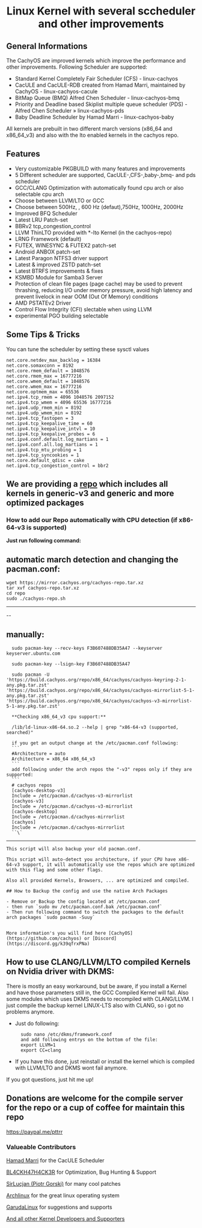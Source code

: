 # <center>Linux Kernel with several sccheduler and other improvements</center>

## General Informations

The CachyOS are improved kernels which improve the performance and other improvements. Following Scheduler are supported:

- Standard Kernel Completely Fair Scheduler (CFS) - linux-cachyos
- CacULE and CacULE-RDB created from Hamad Marri, maintained by CachyOS - linux-cachyos-cacule
- BitMap Queue (BMQ) Alfred Chen Scheduler - linux-cachyos-bmq
- Priority and Deadline based Skiplist multiple queue scheduler (PDS) - Alfred Chen Scheduler » linux-cachyos-pds
- Baby Deadline Scheduler by Hamad Marri - linux-cachyos-baby

All kernels are prebuilt in two different march versions (x86_64 and x86_64_v3) and also with the lto enabled kernels in the cachyos repo.

## Features

- Very customizable PKGBUILD with many features and improvements
- 5 Different scheduler are supported, CacULE-,CFS-,baby-,bmq- and pds scheduler
- GCC/CLANG Optimization with automatically found cpu arch or also selectable cpu arch
- Choose between LLVM/LTO or GCC
- Choose between 500Hz, , 600 Hz (defaut),750Hz, 1000Hz, 2000Hz
- Improved BFQ Scheduler
- Latest LRU Patch-set
- BBRv2 tcp_congestion_control
- LLVM ThinLTO provided with \*-lto Kernel (in the cachyos-repo)
- LRNG Framework (default)
- FUTEX, WINESYNC & FUTEX2 patch-set
- Android ANBOX patch-set
- Latest Paragon NTFS3 driver support
- Latest & improved ZSTD patch-set
- Latest BTRFS improvements & fixes
- KSMBD Module for Samba3 Server
- Protection of clean file pages (page cache) may be used to prevent thrashing, reducing I/O under memory pressure, avoid high latency and prevent livelock in near OOM (Out Of Memory) conditions
- AMD PSTATEv2 Driver
- Control Flow Integrity (CFI) slectable when using LLVM
- experimental PGO building selectable

## Some Tips & Tricks

You can tune the scheduler by setting these sysctl values

```
net.core.netdev_max_backlog = 16384
net.core.somaxconn = 8192
net.core.rmem_default = 1048576
net.core.rmem_max = 16777216
net.core.wmem_default = 1048576
net.core.wmem_max = 16777216
net.core.optmem_max = 65536
net.ipv4.tcp_rmem = 4096 1048576 2097152
net.ipv4.tcp_wmem = 4096 65536 16777216
net.ipv4.udp_rmem_min = 8192
net.ipv4.udp_wmem_min = 8192
net.ipv4.tcp_fastopen = 3
net.ipv4.tcp_keepalive_time = 60
net.ipv4.tcp_keepalive_intvl = 10
net.ipv4.tcp_keepalive_probes = 6
net.ipv4.conf.default.log_martians = 1
net.ipv4.conf.all.log_martians = 1
net.ipv4.tcp_mtu_probing = 1
net.ipv4.tcp_syncookies = 1
net.core.default_qdisc = cake
net.ipv4.tcp_congestion_control = bbr2
```

## We are providing a [repo](https://mirror.cachyos.org/) which includes all kernels in generic-v3 and generic and more optimized packages

### How to add our Repo automatically with CPU detection (if x86-64-v3 is supported)

**Just run following command:**

## **automatic march detection and changing the pacman.conf:**

```
wget https://mirror.cachyos.org/cachyos-repo.tar.xz
tar xvf cachyos-repo.tar.xz
cd repo
sudo ./cachyos-repo.sh
```

---

--

## **manually**:

````
  sudo pacman-key --recv-keys F3B607488DB35A47 --keyserver keyserver.ubuntu.com

  sudo pacman-key --lsign-key F3B607488DB35A47

  sudo pacman -U 'https://build.cachyos.org/repo/x86_64/cachyos/cachyos-keyring-2-1-any.pkg.tar.zst' 'https://build.cachyos.org/repo/x86_64/cachyos/cachyos-mirrorlist-5-1-any.pkg.tar.zst' 'https://build.cachyos.org/repo/x86_64/cachyos/cachyos-v3-mirrorlist-5-1-any.pkg.tar.zst'

  **Checking x86_64_v3 cpu support:**

  /lib/ld-linux-x86-64.so.2 --help | grep "x86-64-v3 (supported, searched)"

  if you get an output change at the /etc/pacman.conf following:
  ```
  #Architecture = auto
  Architecture = x86_64 x86_64_v3
  ```
  add following under the arch repos the "-v3" repos only if they are supported:
  ```
  # cachyos repos
  [cachyos-desktop-v3]
  Include = /etc/pacman.d/cachyos-v3-mirrorlist
  [cachyos-v3]
  Include = /etc/pacman.d/cachyos-v3-mirrorlist
  [cachyos-desktop]
  Include = /etc/pacman.d/cachyos-mirrorlist
  [cachyos]
  Include = /etc/pacman.d/cachyos-mirrorlist
  ``\`
````

---

```
This script will also backup your old pacman.conf.

This script will auto-detect you architecture, if your CPU have x86-64-v3 support, it will automatically use the repos which are optimized with this flag and some other flags.

Also all provided Kernels, Browsers, ... are optimized and compiled.

## How to Backup the config and use the native Arch Packages

- Remove or Backup the config located at /etc/pacman.conf
- then run `sudo mv /etc/pacman.conf.bak /etc/pacman.conf`
- Then run following command to switch the packages to the default arch packages `sudo pacman -Suuy`


More information's you will find here [CachyOS](https://github.com/cachyos) or [Discord](https://discord.gg/k39qfrxPNa)
```

## How to use CLANG/LLVM/LTO compiled Kernels on Nvidia driver with DKMS:

There is mostly an easy workaround, but be aware, if you install a Kernel and have those parameters still in, the GCC Compiled Kernel will fail. Also some modules which uses DKMS needs to recompiled with CLANG/LLVM. I just compile the backup kernel LINUX-LTS also with CLANG, so i got no problems anymore.

- Just do following:

  ```
    sudo nano /etc/dkms/framework.conf
    and add following entrys on the bottom of the file:
    export LLVM=1
    export CC=clang
  ```

- If you have this done, just reinstall or install the kernel which is compiled with LLVM/LTO and DKMS wont fail anymore.

If you got questions, just hit me up!

## Donations are welcome for the compile server for the repo or a cup of coffee for maintain this repo

<https://paypal.me/pttrr>

### Valueable Contributors

[Hamad Marri](https://github.com/hamadmarri) for the CacULE Scheduler

[BL4CKH47H4CK3R](https://github.com/BL4CKH47H4CK3R) for Optimization, Bug Hunting & Support

[SirLucjan (Piotr Gorski)](https://github.com/sirlucjan) for many cool patches

[Archlinux](https://archlinux.org) for the great linux operating system

[GarudaLinux](https://garudalinux.org) for suggestions and supports

[And all other Kernel Developers and Supporters](https://github.com/torvalds/linux)
